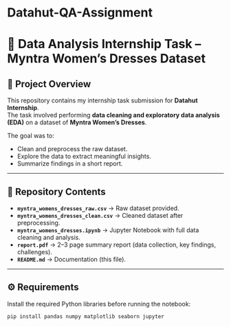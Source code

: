 # Datahut-QA-Assignment
# 📘 Data Analysis Internship Task – Myntra Women’s Dresses Dataset

## 📂 Project Overview
This repository contains my internship task submission for **Datahut Internship**.  
The task involved performing **data cleaning and exploratory data analysis (EDA)** on a dataset of **Myntra Women’s Dresses**.  

The goal was to:
- Clean and preprocess the raw dataset.
- Explore the data to extract meaningful insights.
- Summarize findings in a short report.

---

## 📁 Repository Contents
- **`myntra_womens_dresses_raw.csv`** → Raw dataset provided.  
- **`myntra_womens_dresses_clean.csv`** → Cleaned dataset after preprocessing.  
- **`myntra_womens_dresses.ipynb`** → Jupyter Notebook with full data cleaning and analysis.  
- **`report.pdf`** → 2–3 page summary report (data collection, key findings, challenges).  
- **`README.md`** → Documentation (this file).  

---

## ⚙️ Requirements
Install the required Python libraries before running the notebook:

```bash
pip install pandas numpy matplotlib seaborn jupyter

